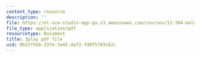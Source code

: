 ```yaml
---
content_type: resource
description: ''
file: https://ol-ocw-studio-app-qa.s3.amazonaws.com/courses/11-384-malaysia-sustainable-cities-practicum-spring-2018/0b32f5bb337e3a42daf2fd6f5793c62c_PfxuFD4ML9s.pdf
file_type: application/pdf
resourcetype: Document
title: 3play pdf file
uid: 0b32f5bb-337e-3a42-daf2-fd6f5793c62c
---
```

